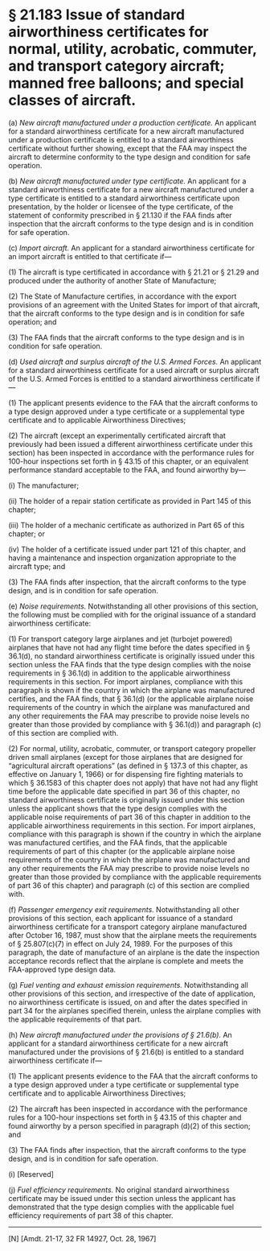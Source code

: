# § 21.183   Issue of standard airworthiness certificates for normal, utility, acrobatic, commuter, and transport category aircraft; manned free balloons; and special classes of aircraft.

(a) *New aircraft manufactured under a production certificate.* An applicant for a standard airworthiness certificate for a new aircraft manufactured under a production certificate is entitled to a standard airworthiness certificate without further showing, except that the FAA may inspect the aircraft to determine conformity to the type design and condition for safe operation. 


(b) *New aircraft manufactured under type certificate.* An applicant for a standard airworthiness certificate for a new aircraft manufactured under a type certificate is entitled to a standard airworthiness certificate upon presentation, by the holder or licensee of the type certificate, of the statement of conformity prescribed in § 21.130 if the FAA finds after inspection that the aircraft conforms to the type design and is in condition for safe operation. 


(c) *Import aircraft.* An applicant for a standard airworthiness certificate for an import aircraft is entitled to that certificate if—


(1) The aircraft is type certificated in accordance with § 21.21 or § 21.29 and produced under the authority of another State of Manufacture;


(2) The State of Manufacture certifies, in accordance with the export provisions of an agreement with the United States for import of that aircraft, that the aircraft conforms to the type design and is in condition for safe operation; and


(3) The FAA finds that the aircraft conforms to the type design and is in condition for safe operation.


(d) *Used aircraft and surplus aircraft of the U.S. Armed Forces.* An applicant for a standard airworthiness certificate for a used aircraft or surplus aircraft of the U.S. Armed Forces is entitled to a standard airworthiness certificate if—


(1) The applicant presents evidence to the FAA that the aircraft conforms to a type design approved under a type certificate or a supplemental type certificate and to applicable Airworthiness Directives;


(2) The aircraft (except an experimentally certificated aircraft that previously had been issued a different airworthiness certificate under this section) has been inspected in accordance with the performance rules for 100-hour inspections set forth in § 43.15 of this chapter, or an equivalent performance standard acceptable to the FAA, and found airworthy by—


(i) The manufacturer; 


(ii) The holder of a repair station certificate as provided in Part 145 of this chapter; 


(iii) The holder of a mechanic certificate as authorized in Part 65 of this chapter; or 


(iv) The holder of a certificate issued under part 121 of this chapter, and having a maintenance and inspection organization appropriate to the aircraft type; and 


(3) The FAA finds after inspection, that the aircraft conforms to the type design, and is in condition for safe operation.


(e) *Noise requirements.* Notwithstanding all other provisions of this section, the following must be complied with for the original issuance of a standard airworthiness certificate: 


(1) For transport category large airplanes and jet (turbojet powered) airplanes that have not had any flight time before the dates specified in § 36.1(d), no standard airworthiness certificate is originally issued under this section unless the FAA finds that the type design complies with the noise requirements in § 36.1(d) in addition to the applicable airworthiness requirements in this section. For import airplanes, compliance with this paragraph is shown if the country in which the airplane was manufactured certifies, and the FAA finds, that § 36.1(d) (or the applicable airplane noise requirements of the country in which the airplane was manufactured and any other requirements the FAA may prescribe to provide noise levels no greater than those provided by compliance with § 36.1(d)) and paragraph (c) of this section are complied with. 


(2) For normal, utility, acrobatic, commuter, or transport category propeller driven small airplanes (except for those airplanes that are designed for “agricultural aircraft operations” (as defined in § 137.3 of this chapter, as effective on January 1, 1966) or for dispensing fire fighting materials to which § 36.1583 of this chapter does not apply) that have not had any flight time before the applicable date specified in part 36 of this chapter, no standard airworthiness certificate is originally issued under this section unless the applicant shows that the type design complies with the applicable noise requirements of part 36 of this chapter in addition to the applicable airworthiness requirements in this section. For import airplanes, compliance with this paragraph is shown if the country in which the airplane was manufactured certifies, and the FAA finds, that the applicable requirements of part of this chapter (or the applicable airplane noise requirements of the country in which the airplane was manufactured and any other requirements the FAA may prescribe to provide noise levels no greater than those provided by compliance with the applicable requirements of part 36 of this chapter) and paragraph (c) of this section are complied with. 


(f) *Passenger emergency exit requirements.* Notwithstanding all other provisions of this section, each applicant for issuance of a standard airworthiness certificate for a transport category airplane manufactured after October 16, 1987, must show that the airplane meets the requirements of § 25.807(c)(7) in effect on July 24, 1989. For the purposes of this paragraph, the date of manufacture of an airplane is the date the inspection acceptance records reflect that the airplane is complete and meets the FAA-approved type design data.


(g) *Fuel venting and exhaust emission requirements.* Notwithstanding all other provisions of this section, and irrespective of the date of application, no airworthiness certificate is issued, on and after the dates specified in part 34 for the airplanes specified therein, unless the airplane complies with the applicable requirements of that part. 


(h) *New aircraft manufactured under the provisions of § 21.6(b).* An applicant for a standard airworthiness certificate for a new aircraft manufactured under the provisions of § 21.6(b) is entitled to a standard airworthiness certificate if—


(1) The applicant presents evidence to the FAA that the aircraft conforms to a type design approved under a type certificate or supplemental type certificate and to applicable Airworthiness Directives;


(2) The aircraft has been inspected in accordance with the performance rules for a 100-hour inspections set forth in § 43.15 of this chapter and found airworthy by a person specified in paragraph (d)(2) of this section; and


(3) The FAA finds after inspection, that the aircraft conforms to the type design, and is in condition for safe operation.


(i) [Reserved]


(j) *Fuel efficiency requirements.* No original standard airworthiness certificate may be issued under this section unless the applicant has demonstrated that the type design complies with the applicable fuel efficiency requirements of part 38 of this chapter.





---

[N] [Amdt. 21-17, 32 FR 14927, Oct. 28, 1967]


